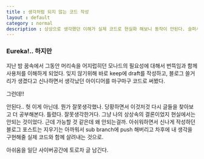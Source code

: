 ```yaml
---
title : 생각처럼 되지 않는 코드 작성
layout : default
category : normal
description : 상상으로 생각했던 이해가 실제 코드로 현실화 해보니 동작이 안된다. 슬퍼서 후기 남기기
---
```


### Eureka!.. 하지만

지난 밤 꿈속에서 그동안 머리속을 어지럽히던 모나드의 필요성에 대해서 번뜩임과 함께 사용처를 이해하게 되었다. 잊지 않기위해 바로 keep에 draft를 작성하고, 블로그 쓸거리가 생겼다고 신나하면서 생각났던 아이디어를 마구마구 코드로 써봤다.

그런데!!

안된다.. 헛 이게 아닌데. 뭔가 잘못생각했나. 당황하면서 이것저것 다시 글들을 찾아보고 더 공부해본다. 틀렸다. 잘못생각한거다. 그냥 나의 상상속의 결론이었지 현실에서는 안되는 것이었다. 근데 가능할 것 같은데 왜 안되는걸까. 아쉬워하면서 신나게 작성하던 블로그 포스트는 지우기는 아까워서 sub branch에 push 해버리고 차후에 내 생각을 구현해줄 실제 코드와 함께 살려내는 것으로.

아쉬움을 일단 사이버공간에 토로차 글 남긴다.